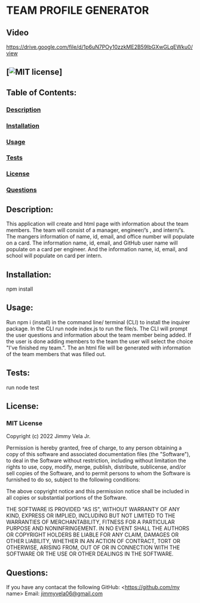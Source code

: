 # **TEAM PROFILE GENERATOR**

## Video

https://drive.google.com/file/d/1p6uN7POy10zzkME2B59lbGXwGLqEWku0/view

## [![MIT license](https://img.shields.io/badge/License-MIT-blue.svg)]

## **Table of Contents:**

### [Description](#description)

### [Installation](#installation)

### [Usage](#usage)

### [Tests](#tests)

### [License](#license)

### [Questions](#questions)

## **Description:**

This application will create and html page with information about the team members. The team will consist of a manager, engineer/’s , and intern/’s. The mangers information of name, id, email, and office number will populate on a card. The information name, id, email, and GitHub user name will populate on a card per engineer. And the information name, id, email, and school will populate on card per intern.

## **Installation:**

npm install

## **Usage:**

Run npm i (install) in the command line/ terminal (CLI) to install the inquirer
package. In the CLI run node index.js to run the file/s. The CLI will prompt the
user questions and information about the team member being added. If the user is
done adding members to the team the user will select the choice "I've finished my
team.". The an html file will be generated with information of the team members that
was filled out.

## **Tests:**

run node test

## **License:**

### MIT License

Copyright (c) 2022 Jimmy Vela Jr.

Permission is hereby granted, free of charge, to any person obtaining a copy
of this software and associated documentation files (the "Software"), to deal
in the Software without restriction, including without limitation the rights
to use, copy, modify, merge, publish, distribute, sublicense, and/or sell
copies of the Software, and to permit persons to whom the Software is
furnished to do so, subject to the following conditions:

The above copyright notice and this permission notice shall be included in all
copies or substantial portions of the Software.

THE SOFTWARE IS PROVIDED "AS IS", WITHOUT WARRANTY OF ANY KIND, EXPRESS OR
IMPLIED, INCLUDING BUT NOT LIMITED TO THE WARRANTIES OF MERCHANTABILITY,
FITNESS FOR A PARTICULAR PURPOSE AND NONINFRINGEMENT. IN NO EVENT SHALL THE
AUTHORS OR COPYRIGHT HOLDERS BE LIABLE FOR ANY CLAIM, DAMAGES OR OTHER
LIABILITY, WHETHER IN AN ACTION OF CONTRACT, TORT OR OTHERWISE, ARISING FROM,
OUT OF OR IN CONNECTION WITH THE SOFTWARE OR THE USE OR OTHER DEALINGS IN THE
SOFTWARE.

## **Questions:**

If you have any contacat the following
GitHub: <https://github.com/my name>
Email: <jimmyvela06@gmail.com>

